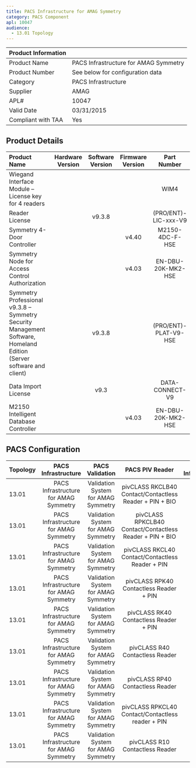 ```yaml
---
title: PACS Infrastructure for AMAG Symmetry
category: PACS Component
apl: 10047
audience:
  - 13.01 Topology
---
```


| Product Information | |
|:--------------------|:-------------------|
| Product Name	| PACS Infrastructure for AMAG Symmetry |
| Product Number | See below for configuration data |
| Category |	PACS Infrastructure |
| Supplier	| AMAG |
| APL#	| 10047 |
| Valid Date	| 03/31/2015 |
| Compliant with TAA	| Yes |

## Product Details

| Product Name	| Hardware Version	| Software Version	| Firmware Version	| Part Number |
|:--------------|:-----------------:|:-----------------:|:-----------------:|:-----------:|
| Wiegand Interface Module – License key for 4 readers	| | |               | WIM4 |
| Reader License | | v9.3.8 |                                               |	(PRO/ENT)-LIC-xxx-V9 |
| Symmetry 4-Door Controller | | | v4.40 | M2150-4DC-F-HSE |
| Symmetry Node for Access Control Authorization | | | v4.03 | EN-DBU-20K-MK2-HSE |
| Symmetry Professional v9.3.8 – Symmetry Security Management Software, Homeland Edition (Server software and client)	|	| v9.3.8 |	|	(PRO/ENT)-PLAT-V9-HSE |
| Data Import License | | v9.3 | | DATA-CONNECT-V9 |
| M2150 Intelligent Database Controller	| | | v4.03 |	EN-DBU-20K-MK2-HSE |

## PACS Configuration

| Topology	| PACS Infrastructure	| PACS Validation	| PACS PIV Reader	| PACS V-Infrastructure |
|:----------|:-------------------:|:---------------:|:---------------:|:---------------------:|
| 13.01	| PACS Infrastructure for AMAG Symmetry	| Validation System for AMAG Symmetry	| pivCLASS RKCLB40 Contact/Contactless Reader + PIN + BIO	|  |
| 13.01	| PACS Infrastructure for AMAG Symmetry	| Validation System for AMAG Symmetry	| pivCLASS RPKCLB40 Contact/Contactless Reader + PIN + BIO	|  |
| 13.01	| PACS Infrastructure for AMAG Symmetry	| Validation System for AMAG Symmetry	| pivCLASS RKCL40 Contact/Contactless Reader + PIN	|  |
| 13.01	| PACS Infrastructure for AMAG Symmetry	| Validation System for AMAG Symmetry	| pivCLASS RPK40 Contactless Reader + PIN	|  |
| 13.01	| PACS Infrastructure for AMAG Symmetry	| Validation System for AMAG Symmetry	| pivCLASS RK40 Contactless Reader + PIN	|  |
| 13.01	| PACS Infrastructure for AMAG Symmetry	| Validation System for AMAG Symmetry	| pivCLASS R40 Contactless Reader	|  |
| 13.01	| PACS Infrastructure for AMAG Symmetry	| Validation System for AMAG Symmetry	| pivCLASS RP40 Contactless Reader	|  |
| 13.01	| PACS Infrastructure for AMAG Symmetry	| Validation System for AMAG Symmetry	| pivCLASS RPKCL40 Contact/Contactless reader + PIN	|  |
| 13.01	| PACS Infrastructure for AMAG Symmetry	| Validation System for AMAG Symmetry	| pivCLASS R10 Contactless Reader	|  |
